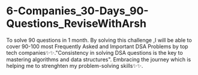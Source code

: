 # 6-Companies_30-Days_90-Questions_ReviseWithArsh
To solve 90 questions in 1 month. By solving this challenge ,I will be able to cover 90-100 most Frequently Asked and Important DSA Problems by top tech companies✨✨."Consistency in solving DSA questions is the key to mastering algorithms and data structures". Embracing the journey  which is helping me to strenghten my problem-solving skills✨✨.
